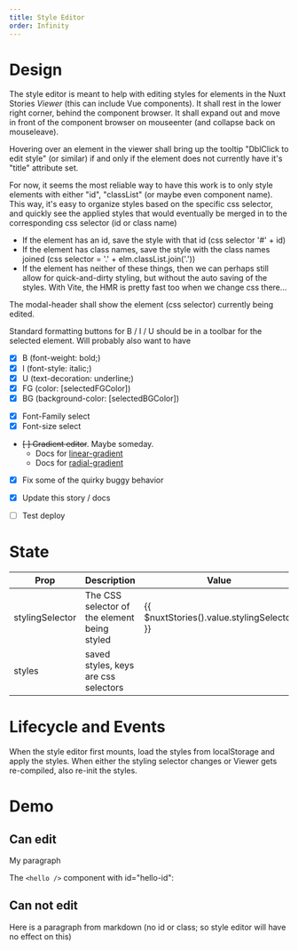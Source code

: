 ```yaml
---
title: Style Editor
order: Infinity
---
```


# Design
The style editor is meant to help with editing styles for elements in the Nuxt Stories *Viewer* (this can include Vue components). It shall rest in the lower right corner, behind the component browser. It shall expand out and move in front of the component browser on mouseenter (and collapse back on mouseleave). 

Hovering over an element in the viewer shall bring up the tooltip "DblClick to edit style" (or similar) if and only if the element does not currently have it's "title" attribute set.

For now, it seems the most reliable way to have this work is to only style elements with either "id", "classList" (or maybe even component name). This way, it's easy to organize styles based on the specific css selector, and quickly see the applied styles that would eventually be merged in to the corresponding css selector (id or class name)

- If the element has an id, save the style with that id (css selector '#' + id)
- If the element has class names, save the style with the class names joined (css selector = '.' + elm.classList.join('.'))
- If the element has neither of these things, then we can perhaps still allow for quick-and-dirty styling, but without the auto saving of the styles. With Vite, the HMR is pretty fast too when we change css there...

The modal-header shall show the element (css selector) currently being edited.

Standard formatting buttons for B / I / U should be in a toolbar for the selected element. Will probably also want to have
* [x] B (font-weight: bold;)
* [x] I (font-style: italic;)
* [x] U (text-decoration: underline;)
* [x] FG (color: [selectedFGColor])
* [x] BG (background-color: [selectedBGColor])
- [x] Font-Family select
- [x] Font-size select
- ~~[ ] Gradient editor~~. Maybe someday.
  - Docs for [linear-gradient](https://developer.mozilla.org/en-US/docs/Web/CSS/gradient/linear-gradient())
  - Docs for [radial-gradient](https://developer.mozilla.org/en-US/docs/Web/CSS/gradient/radial-gradient())
- [x] Fix some of the quirky buggy behavior
- [x] Update this story / docs
- [ ] Test deploy


# State

| Prop | Description | Value |
| --- | --- | --- |
| stylingSelector | The CSS selector of the element being styled | {{ $nuxtStories().value.stylingSelector }} |
| styles | saved styles, keys are css selectors | <json :data="$nuxtStories().value.styles" /> |

# Lifecycle and Events

When the style editor first mounts, load the styles from localStorage and apply the styles. When either the styling selector changes or Viewer gets re-compiled, also re-init the styles.

# Demo

## Can edit
<p id="my-p">My paragraph</p>

The `<hello />` component with id="hello-id":
<hello id="my-id" />

## Can not edit
Here is a paragraph from markdown (no id or class; so style editor will have no effect on this)

